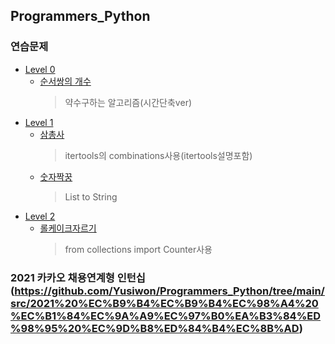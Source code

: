 ## Programmers_Python

### 연습문제
* [Level 0](https://github.com/Yusiwon/Programmers_Python/tree/main/src/%EC%97%B0%EC%8A%B5%EB%AC%B8%EC%A0%9C/level0)
  * [순서쌍의 개수](https://github.com/Yusiwon/Programmers_Python/blob/main/src/%EC%97%B0%EC%8A%B5%EB%AC%B8%EC%A0%9C/level0/%EC%88%9C%EC%84%9C%EC%8C%8D%EC%9D%98%EA%B0%9C%EC%88%98.py)
    > 약수구하는 알고리즘(시간단축ver)
* [Level 1](https://github.com/Yusiwon/Programmers_Python/tree/main/src/%EC%97%B0%EC%8A%B5%EB%AC%B8%EC%A0%9C/level1)
  * [삼총사](https://github.com/Yusiwon/Programmers_Python/blob/main/src/%EC%97%B0%EC%8A%B5%EB%AC%B8%EC%A0%9C/level1/%EC%82%BC%EC%B4%9D%EC%82%AC.py)
    > itertools의 combinations사용(itertools설명포함)
  * [숫자짝꿍](https://github.com/Yusiwon/Programmers_Python/blob/main/src/%EC%97%B0%EC%8A%B5%EB%AC%B8%EC%A0%9C/level1/%EC%88%AB%EC%9E%90%EC%A7%9D%EA%BF%8D.py)
    > List to String
* [Level 2](https://github.com/Yusiwon/Programmers_Python/tree/main/src/%EC%97%B0%EC%8A%B5%EB%AC%B8%EC%A0%9C/level2)
  * [롤케이크자르기](https://github.com/Yusiwon/Programmers_Python/blob/main/src/%EC%97%B0%EC%8A%B5%EB%AC%B8%EC%A0%9C/level2/%EB%A1%A4%EC%BC%80%EC%9D%B4%ED%81%AC%EC%9E%90%EB%A5%B4%EA%B8%B0.py)
    > from collections import Counter사용
    
### 2021 카카오 채용연계형 인턴십(https://github.com/Yusiwon/Programmers_Python/tree/main/src/2021%20%EC%B9%B4%EC%B9%B4%EC%98%A4%20%EC%B1%84%EC%9A%A9%EC%97%B0%EA%B3%84%ED%98%95%20%EC%9D%B8%ED%84%B4%EC%8B%AD)
